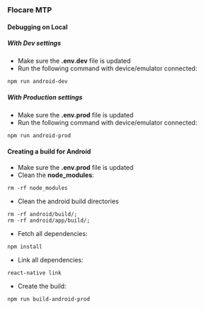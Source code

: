 ### Flocare MTP

#### Debugging on Local

##### With Dev settings
* Make sure the **.env.dev** file is updated
* Run the following command with device/emulator connected:
```
npm run android-dev
```


##### With Production settings
* Make sure the **.env.prod**  file is updated
* Run the following command with device/emulator connected:
```
npm run android-prod
```

#### Creating a build for Android
* Make sure the **.env.prod**  file is updated
* Clean the **node_modules**:  
```
rm -rf node_modules
```
* Clean the android build directories  
```
rm -rf android/build/;
rm -rf android/app/build/;
```
* Fetch all dependencies:  
```
npm install
```
* Link all dependencies:  
```
react-native link
```
* Create the build:  
```
npm run build-android-prod
```
